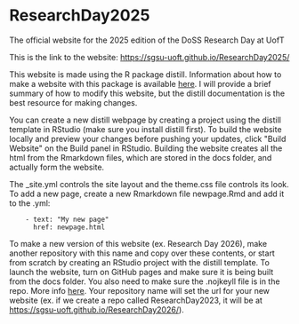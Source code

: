 # ResearchDay2025

The official website for the 2025 edition of the DoSS Research Day at UofT

This is the link to the website: https://sgsu-uoft.github.io/ResearchDay2025/

This website is made using the R package distill. Information about how to make a website with this package is available [here](https://rstudio.github.io/distill/website.html). I will provide a brief summary of how to modify this website, but the distill documentation is the best resource for making changes.

You can create a new distill webpage by creating a project using the distill template in RStudio (make sure you install distill first). To build the website locally and preview your changes before pushing your updates, click "Build Website" on the Build panel in RStudio. Building the website creates all the html from the Rmarkdown files, which are stored in the docs folder, and actually form the website.

The _site.yml controls the site layout and the theme.css file controls its look. To add a new page, create a new Rmarkdown file newpage.Rmd and add it to the .yml:
```
    - text: "My new page"
      href: newpage.html
```

To make a new version of this website (ex. Research Day 2026), make another repository with this name and copy over these contents, or start from scratch by creating an RStudio project with the distill template. To launch the website, turn on GitHub pages and make sure it is being built from the docs folder. You also need to make sure the .nojkeyll file is in the repo. More info [here](https://rstudio.github.io/distill/publish_website.html). Your repository name will set the url for your new website (ex. if we create a repo called ResearchDay2023, it will be at https://sgsu-uoft.github.io/ResearchDay2026/).
